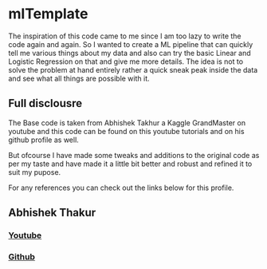 # mlTemplate

The inspiration of this code came to me since I am too lazy to write the code again and again.
So I wanted to create a ML pipeline that can quickly tell me various things about my data and also can try the basic Linear and Logistic Regression on that and give me more details.
The idea is not to solve the problem at hand entirely rather a quick sneak peak inside the data and see what all things are possible with it.

## Full disclousre 
The Base code is taken from Abhishek Takhur a Kaggle GrandMaster on youtube and this code can be found on this youtube tutorials and on his github profile as well.

But ofcourse I have made some tweaks and additions to the original code as per my taste and have made it a little bit better and robust and refined it to suit my pupose.

For any references you can check out the links below for this profile.

## Abhishek Thakur
### [Youtube](https://www.youtube.com/@abhishekkrthakur)
### [Github](https://github.com/abhishekkrthakur)

